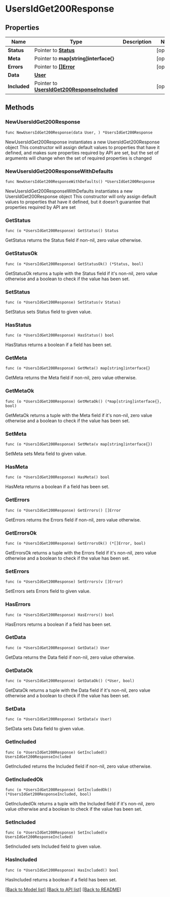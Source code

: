 # UsersIdGet200Response

## Properties

Name | Type | Description | Notes
------------ | ------------- | ------------- | -------------
**Status** | Pointer to [**Status**](Status.md) |  | [optional] 
**Meta** | Pointer to **map[string]interface{}** |  | [optional] 
**Errors** | Pointer to [**[]Error**](Error.md) |  | [optional] 
**Data** | [**User**](User.md) |  | 
**Included** | Pointer to [**UsersIdGet200ResponseIncluded**](UsersIdGet200ResponseIncluded.md) |  | [optional] 

## Methods

### NewUsersIdGet200Response

`func NewUsersIdGet200Response(data User, ) *UsersIdGet200Response`

NewUsersIdGet200Response instantiates a new UsersIdGet200Response object
This constructor will assign default values to properties that have it defined,
and makes sure properties required by API are set, but the set of arguments
will change when the set of required properties is changed

### NewUsersIdGet200ResponseWithDefaults

`func NewUsersIdGet200ResponseWithDefaults() *UsersIdGet200Response`

NewUsersIdGet200ResponseWithDefaults instantiates a new UsersIdGet200Response object
This constructor will only assign default values to properties that have it defined,
but it doesn't guarantee that properties required by API are set

### GetStatus

`func (o *UsersIdGet200Response) GetStatus() Status`

GetStatus returns the Status field if non-nil, zero value otherwise.

### GetStatusOk

`func (o *UsersIdGet200Response) GetStatusOk() (*Status, bool)`

GetStatusOk returns a tuple with the Status field if it's non-nil, zero value otherwise
and a boolean to check if the value has been set.

### SetStatus

`func (o *UsersIdGet200Response) SetStatus(v Status)`

SetStatus sets Status field to given value.

### HasStatus

`func (o *UsersIdGet200Response) HasStatus() bool`

HasStatus returns a boolean if a field has been set.

### GetMeta

`func (o *UsersIdGet200Response) GetMeta() map[string]interface{}`

GetMeta returns the Meta field if non-nil, zero value otherwise.

### GetMetaOk

`func (o *UsersIdGet200Response) GetMetaOk() (*map[string]interface{}, bool)`

GetMetaOk returns a tuple with the Meta field if it's non-nil, zero value otherwise
and a boolean to check if the value has been set.

### SetMeta

`func (o *UsersIdGet200Response) SetMeta(v map[string]interface{})`

SetMeta sets Meta field to given value.

### HasMeta

`func (o *UsersIdGet200Response) HasMeta() bool`

HasMeta returns a boolean if a field has been set.

### GetErrors

`func (o *UsersIdGet200Response) GetErrors() []Error`

GetErrors returns the Errors field if non-nil, zero value otherwise.

### GetErrorsOk

`func (o *UsersIdGet200Response) GetErrorsOk() (*[]Error, bool)`

GetErrorsOk returns a tuple with the Errors field if it's non-nil, zero value otherwise
and a boolean to check if the value has been set.

### SetErrors

`func (o *UsersIdGet200Response) SetErrors(v []Error)`

SetErrors sets Errors field to given value.

### HasErrors

`func (o *UsersIdGet200Response) HasErrors() bool`

HasErrors returns a boolean if a field has been set.

### GetData

`func (o *UsersIdGet200Response) GetData() User`

GetData returns the Data field if non-nil, zero value otherwise.

### GetDataOk

`func (o *UsersIdGet200Response) GetDataOk() (*User, bool)`

GetDataOk returns a tuple with the Data field if it's non-nil, zero value otherwise
and a boolean to check if the value has been set.

### SetData

`func (o *UsersIdGet200Response) SetData(v User)`

SetData sets Data field to given value.


### GetIncluded

`func (o *UsersIdGet200Response) GetIncluded() UsersIdGet200ResponseIncluded`

GetIncluded returns the Included field if non-nil, zero value otherwise.

### GetIncludedOk

`func (o *UsersIdGet200Response) GetIncludedOk() (*UsersIdGet200ResponseIncluded, bool)`

GetIncludedOk returns a tuple with the Included field if it's non-nil, zero value otherwise
and a boolean to check if the value has been set.

### SetIncluded

`func (o *UsersIdGet200Response) SetIncluded(v UsersIdGet200ResponseIncluded)`

SetIncluded sets Included field to given value.

### HasIncluded

`func (o *UsersIdGet200Response) HasIncluded() bool`

HasIncluded returns a boolean if a field has been set.


[[Back to Model list]](../README.md#documentation-for-models) [[Back to API list]](../README.md#documentation-for-api-endpoints) [[Back to README]](../README.md)


